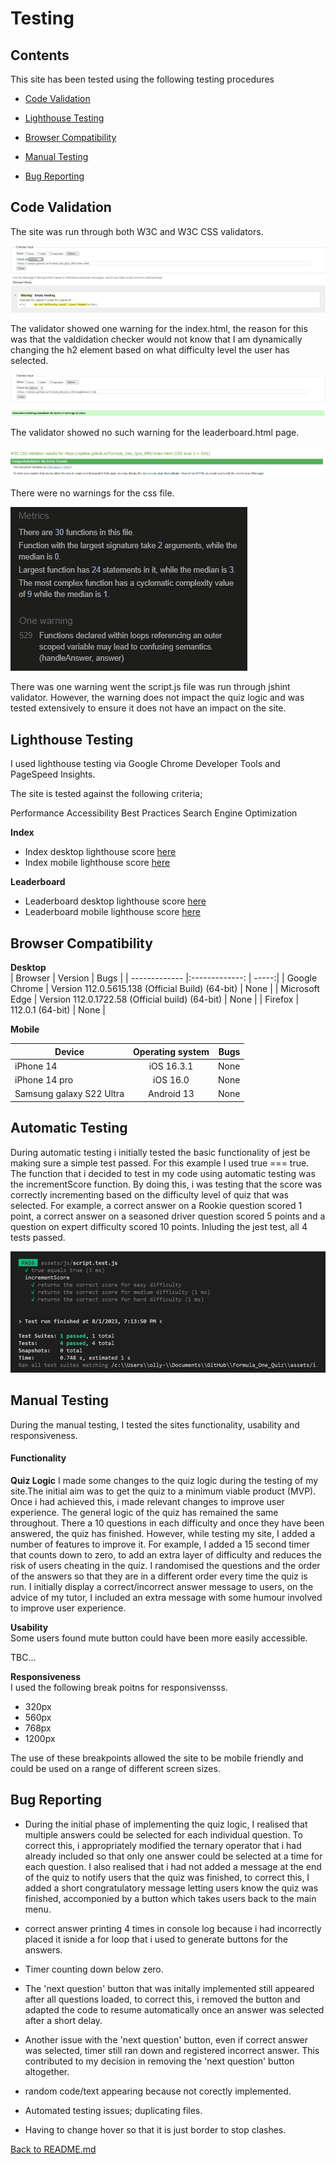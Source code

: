 # Testing

## Contents

This site has been tested using the following testing procedures

* [Code Validation](#Code-validation)  

* [Lighthouse Testing](#Lighthouse-Testing)

* [Browser Compatibility](#Browser-Compatibility)

* [Manual Testing](#Manual-Testing)

* [Bug Reporting](#Bug-Reporting)


## Code Validation  

The site was run through both W3C and W3C CSS validators.  

![Image of validator index testing](README-images/index-w3-validator.png "Optional title")  

The validator showed one warning for the index.html, the reason for this was that the valdidation checker would not know that I am dynamically changing the h2 element based on what difficulty level the user has selected.  

![Image of validator leaderboard testing](README-images/leaderboard-w3-validator.png "Optional title")  

The validator showed no such warning for the leaderboard.html page.  

![Image of css validator testing](README-images/w3-css-validator.png "Optional title")  

There were no warnings for the css file.  

![Image of javascript jshint testing](README-images/jshint-validator.png "Optional title")  

There was one warning went the script.js file was run through jshint validator. However, the warning does not impact the quiz logic and was tested extensively to ensure it does not have an impact on the site.  


## Lighthouse Testing  

I used lighthouse testing via Google Chrome Developer Tools and PageSpeed Insights.

The site is tested against the following criteria;

Performance
Accessibility
Best Practices
Search Engine Optimization


**Index**  

- Index desktop lighthouse score [here](README-images/index-desktop-lighthouse.png "Optional title")  
- Index mobile lighthouse score [here](README-images/index-mobile-lighthouse.png "Optional title")  

**Leaderboard**  

 - Leaderboard desktop lighthouse score [here](README-images/leaderboard-desktop-lighthouse.png "Optional title")  
 - Leaderboard mobile lighthouse score [here](README-images/leaderboard-mobile-lighthouse.png "Optional title") 

## Browser Compatibility 
  
**Desktop**  
| Browser            | Version                                               | Bugs  |
| -------------      |:-------------:                                        | -----:|
| Google Chrome      | Version 112.0.5615.138 (Official Build) (64-bit)      | None  |
| Microsoft Edge     | Version 112.0.1722.58 (Official build) (64-bit)       | None  |
| Firefox            | 112.0.1 (64-bit)                                      | None  |  
  
**Mobile**  


| Device                   | Operating system | Bugs  |
| -------------            |:-------------:   | -----:|
| iPhone 14                | iOS 16.3.1       | None  |
| iPhone 14 pro            | iOS 16.0         | None  |
| Samsung galaxy S22 Ultra | Android 13       | None  |

## Automatic Testing  

During automatic testing i initially tested the basic functionality of jest be making sure a simple test passed. For this example I used true === true.  
The function that i decided to test in my code using automatic testing was the incrementScore function. By doing this, i was testing that the score was correctly incrementing based on the difficulty level of quiz that was selected. For example, a correct answer on a Rookie question scored 1 point, a correct answer on a seasoned driver question scored 5 points and a question on expert difficulty scored 10 points. Inluding the jest test, all 4 tests passed.  

![Autmatic testing screenshot](README-images/automatic-testing.png "Optional title")

## Manual Testing  

During the manual testing, I tested the sites functionality, usability and responsiveness. 


#### Functionality

**Quiz Logic**
I made some changes to the quiz logic during the testing of my site.The initial aim was to get the quiz to a minimum viable product (MVP). Once i had achieved this, i made relevant changes to improve user experience. The general logic of the quiz has remained the same throughout. There a 10 questions in each difficulty and once they have been answered, the quiz has finished. However, while testing my site, I added a number of features to improve it. For example, I added a 15 second timer that counts down to zero, to add an extra layer of difficulty and reduces the risk of users cheating in the quiz. I randomised the questions and the order of the answers so that they are in a different order every time the quiz is run. I initially display a correct/incorrect answer message to users, on the advice of my tutor, I included an extra message with some humour involved to improve user experience.


**Usability**  
Some users found mute button could have been more easily accessible.  

TBC...


**Responsiveness**  
I used the following break poitns for responsivensss.
- 320px  
- 560px  
- 768px  
- 1200px  

The use of these breakpoints allowed the site to be mobile friendly and could be used on a range of different screen sizes.  


## Bug Reporting

- During the initial phase of implementing the quiz logic, I realised that multiple answers could be selected for each individual question. To correct this, i appropriately modified the ternary operator that i had already included so that only one answer could be selected at a time for each question. I also realised that i had not added a message at the end of the quiz to notify users that the quiz was finished, to correct this, I added a short congratulatory message letting users know the quiz was finished, accomponied by a button which takes users back to the main menu.  

- correct answer printing 4 times in console log because i had incorrectly placed it isnide a for loop that i used to generate buttons for the answers.  

- Timer counting down below zero.  

- The 'next question' button that was initally implemented still appeared after all questions loaded, to correct this, i removed the button and adapted the code to resume automatically once an answer was selected after a short delay.  

- Another issue with the 'next question' button, even if correct answer was selected, timer still ran down and registered incorrect answer. This contributed to my decision in removing the 'next question' button altogether.  

- random code/text appearing because not corectly implemented.  

- Automated testing issues; duplicating files.  

- Having to change hover so that it is just border to stop clashes.


[Back to README.md](https://github.com/ojalaw/Formula_One_Quiz_MP2)
